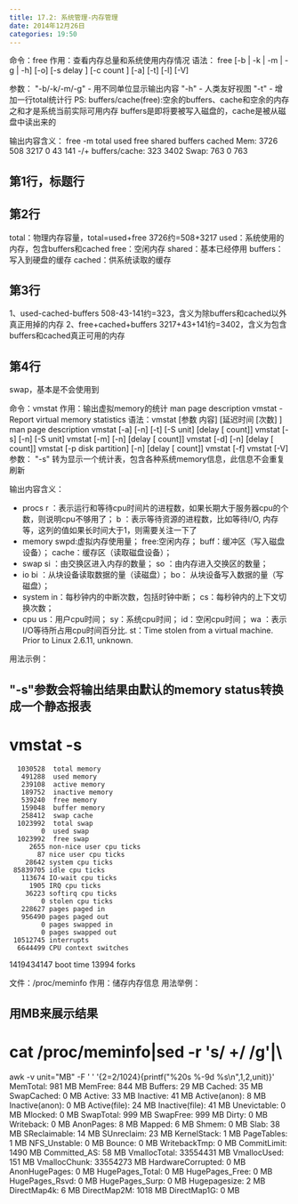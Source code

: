 ```yaml
---
title: 17.2: 系统管理-内存管理
date: 2014年12月26日
categories: 19:50
---
```

 
命令：free
作用：查看内存总量和系统使用内存情况
语法：
free  [-b  |  -k | -m | -g | -h] [-o] [-s delay ] [-c count ] [-a] [-t]
       [-l] [-V]
 
参数：
"-b/-k/-m/-g" - 用不同单位显示输出内容
"-h" - 人类友好视图
"-t" - 增加一行total统计行
PS:
buffers/cache(free):空余的buffers、cache和空余的内存之和才是系统当前实际可用内存 
buffers是即将要被写入磁盘的，cache是被从磁盘中读出来的 
 
输出内容含义：
free -m
             total       used       free     shared    buffers     cached
Mem:          3726        508       3217          0         43        141
-/+ buffers/cache:        323       3402
Swap:          763          0        763
 
## 第1行，标题行
 
## 第2行
total：物理内存容量，total=used+free 3726约=508+3217
used：系统使用的内存，包含buffers和cached
free：空闲内存
shared：基本已经停用
buffers：写入到硬盘的缓存
cached：供系统读取的缓存
 
## 第3行
1、used-cached-buffers 508-43-141约=323，含义为除buffers和cached以外真正用掉的内存
2、free+cached+buffers 3217+43+141约=3402，含义为包含buffers和cached真正可用的内存
 
## 第4行
swap，基本是不会使用到
 
 
命令：vmstat
作用：输出虚拟memory的统计
man page description
vmstat - Report virtual memory statistics
语法：vmstat [参数 内容] [延迟时间 [次数] ]
man page description
vmstat [-a] [-n] [-t] [-S unit] [delay [ count]]
vmstat [-s] [-n] [-S unit]
vmstat [-m] [-n] [delay [ count]]
vmstat [-d] [-n] [delay [ count]]
vmstat [-p disk partition] [-n] [delay [ count]]
vmstat [-f]
vmstat [-V]
参数：
"-s" 转为显示一个统计表，包含各种系统memory信息，此信息不会重复刷新
 
输出内容含义：
* procs
r ：表示运行和等待cpu时间片的进程数，如果长期大于服务器cpu的个数，则说明cpu不够用了；
b ：表示等待资源的进程数，比如等待I/O, 内存等，这列的值如果长时间大于1，则需要关注一下了
* memory
swpd:虚拟内存使用量；
free:空闲内存；
buff：缓冲区（写入磁盘设备）；
cache：缓存区（读取磁盘设备）；
* swap
si ：由交换区进入内存的数量；
so ：由内存进入交换区的数量；
* io
bi ：从块设备读取数据的量（读磁盘）；
bo： 从块设备写入数据的量（写磁盘）；
* system
in：每秒钟内的中断次数，包括时钟中断；
cs：每秒钟内的上下文切换次数；
* cpu
us：用户cpu时间；
sy：系统cpu时间；
id：空闲cpu时间；
wa ：表示I/O等待所占用cpu时间百分比.
st：Time stolen from a virtual machine. Prior to Linux 2.6.11, unknown.
 
用法示例：
## "-s"参数会将输出结果由默认的memory status转换成一个静态报表
# vmstat -s
      1030528  total memory
       491288  used memory
       239108  active memory
       189752  inactive memory
       539240  free memory
       159048  buffer memory
       258412  swap cache
      1023992  total swap
            0  used swap
      1023992  free swap
         2655 non-nice user cpu ticks
           87 nice user cpu ticks
        28642 system cpu ticks
     85839705 idle cpu ticks
       113674 IO-wait cpu ticks
         1905 IRQ cpu ticks
        36223 softirq cpu ticks
            0 stolen cpu ticks
       228627 pages paged in
       956490 pages paged out
            0 pages swapped in
            0 pages swapped out
     10512745 interrupts
      6644499 CPU context switches
   1419434147 boot time
        13994 forks 
 
文件：/proc/meminfo
作用：储存内存信息
用法举例：
## 用MB来展示结果
# cat /proc/meminfo|sed -r 's/ +/ /g'|\
awk -v unit="MB" -F ' ' '{$2=$2/1024}{printf("%20s %-9d %s\n",$1,$2,unit)}'
           MemTotal: 981       MB
            MemFree: 844       MB
            Buffers: 29        MB
             Cached: 35        MB
         SwapCached: 0         MB
             Active: 33        MB
           Inactive: 41        MB
       Active(anon): 8         MB
     Inactive(anon): 0         MB
       Active(file): 24        MB
     Inactive(file): 41        MB
        Unevictable: 0         MB
            Mlocked: 0         MB
          SwapTotal: 999       MB
           SwapFree: 999       MB
              Dirty: 0         MB
          Writeback: 0         MB
          AnonPages: 8         MB
             Mapped: 6         MB
              Shmem: 0         MB
               Slab: 38        MB
       SReclaimable: 14        MB
         SUnreclaim: 23        MB
        KernelStack: 1         MB
         PageTables: 1         MB
       NFS_Unstable: 0         MB
             Bounce: 0         MB
       WritebackTmp: 0         MB
        CommitLimit: 1490      MB
       Committed_AS: 58        MB
       VmallocTotal: 33554431  MB
        VmallocUsed: 151       MB
       VmallocChunk: 33554273  MB
  HardwareCorrupted: 0         MB
      AnonHugePages: 0         MB
    HugePages_Total: 0         MB
     HugePages_Free: 0         MB
     HugePages_Rsvd: 0         MB
     HugePages_Surp: 0         MB
       Hugepagesize: 2         MB
        DirectMap4k: 6         MB
        DirectMap2M: 1018      MB
        DirectMap1G: 0         MB

